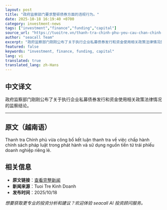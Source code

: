 ```yaml
---
layout: post
title: "政府监察部门要求整顿债券方面的违规行为。"
date: 2025-10-18 16:19:40 +0700
category: investment-news
tags: ["investment","finance","funding","capital"]
source_url: "https://tuoitre.vn/thanh-tra-chinh-phu-yeu-cau-chan-chinh-cac-vi-pham-ve-trai-phieu-20251018184618178.htm"
author: "seacall Team"
excerpt: "政府监察部门刚刚公布了关于执行企业私募债券发行和资金使用相关政策法律情况的监察结论。..."
featured: false
keywords: "investment, finance, funding, capital"
lang: vi
translated: true
translated_lang: zh-Hans
---
```


## 中文译文

政府监察部门刚刚公布了关于执行企业私募债券发行和资金使用相关政策法律情况的监察结论。

---

## 原文（越南语）

Thanh tra Chính phủ vừa công bố kết luận thanh tra về việc chấp hành chính sách pháp luật trong phát hành và sử dụng nguồn tiền từ trái phiếu doanh nghiệp riêng lẻ.

## 相关信息

- **原文链接**：[查看完整新闻](https://tuoitre.vn/thanh-tra-chinh-phu-yeu-cau-chan-chinh-cac-vi-pham-ve-trai-phieu-20251018184618178.htm)
- **新闻来源**：Tuoi Tre Kinh Doanh
- **发布时间**：2025/10/18

*想要获取更专业的投资分析和建议？欢迎体验 seacall AI 投资顾问服务。*